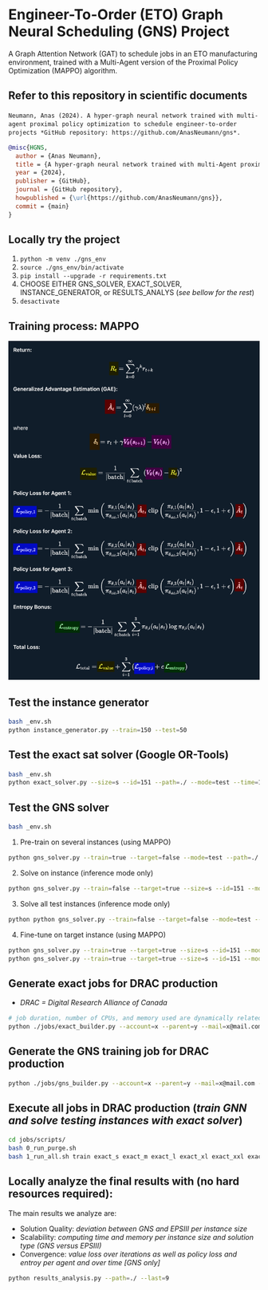 # Engineer-To-Order (ETO) Graph Neural Scheduling (GNS) Project
A Graph Attention Network (GAT) to schedule jobs in an ETO manufacturing environment, trained with a Multi-Agent version of the Proximal Policy Optimization (MAPPO) algorithm.

## Refer to this repository in scientific documents
`Neumann, Anas (2024). A hyper-graph neural network trained with multi-agent proximal policy optimization to schedule engineer-to-order projects *GitHub repository: https://github.com/AnasNeumann/gns*.`

```bibtex
@misc{HGNS,
  author = {Anas Neumann},
  title = {A hyper-graph neural network trained with multi-Agent proximal policy optimization to schedule engineer-to-order projects},
  year = {2024},
  publisher = {GitHub},
  journal = {GitHub repository},
  howpublished = {\url{https://github.com/AnasNeumann/gns}},
  commit = {main}
}
```

## Locally try the project
1. `python -m venv ./gns_env`
2. `source ./gns_env/bin/activate`
3. `pip install --upgrade -r requirements.txt`
4. CHOOSE EITHER GNS_SOLVER, EXACT_SOLVER, INSTANCE_GENERATOR, or RESULTS_ANALYS (_see bellow for the rest_)
5. `desactivate`

## Training process: MAPPO
<img src="/documentation/MAPPOLoss.png" alt="training-algorithm" width="650" height="auto">

## Test the instance generator
```bash
bash _env.sh
python instance_generator.py --train=150 --test=50
```

## Test the exact sat solver (Google OR-Tools) 
```bash
bash _env.sh
python exact_solver.py --size=s --id=151 --path=./ --mode=test --time=1
```

## Test the GNS solver
```bash
bash _env.sh
```
1. Pre-train on several instances (using MAPPO) 
```bash
python gns_solver.py --train=true --target=false --mode=test --path=./ --number=1 
```
2. Solve on instance (inference mode only) 
```bash
python gns_solver.py --train=false --target=true --size=s --id=151 --mode=test --path=./ --number=1
```
3. Solve all test instances (inference mode only) 
```bash
python python gns_solver.py --train=false --target=false --mode=test --path=./ --number=1
```
4. Fine-tune on target instance (using MAPPO) 
```bash
python gns_solver.py --train=true --target=true --size=s --id=151 --mode=prod --use_pretrain=true --interactive=false --number=1 --path=./ 
python gns_solver.py --train=true --target=true --size=s --id=151 --mode=prod --path=./ --use_pretrain=false --interactive=true
```

## Generate exact jobs for DRAC production
* _DRAC = Digital Research Alliance of Canada_
```bash
# job duration, number of CPUs, and memory used are dynamically related to the instance size (no GPU/TPU for exact jobs)
python ./jobs/exact_builder.py --account=x --parent=y --mail=x@mail.com
```

## Generate the GNS training job for DRAC production
```bash
python ./jobs/gns_builder.py --account=x --parent=y --mail=x@mail.com --time=32 --memory=16 --cpu=1 --number=1
```

## Execute all jobs in DRAC production (_train GNN and solve testing instances with exact solver_)
```bash
cd jobs/scripts/
bash 0_run_purge.sh
bash 1_run_all.sh train exact_s exact_m exact_l exact_xl exact_xxl exact_xxxl
```

## Locally analyze the final results with (no hard resources required): 
The main results we analyze are:
* Solution Quality: _deviation between GNS and EPSIII per instance size_
* Scalability: _computing time and memory per instance size and solution type (GNS versus EPSIII)_
* Convergence: _value loss over iterations as well as policy loss and entroy per agent and over time [GNS only]_
```bash
python results_analysis.py --path=./ --last=9
```